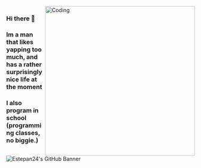 <img align="right" alt="Coding" width="400" src="Metallica_-_Master_Of_Puppets_cover.jpg">

### Hi there 👋
### Im a man that likes yapping too much, and has a rather surprisingly nice life at the moment 
### I also program in school (programming classes, no biggie.)

![Estepan24's GitHub Banner](https://www.google.com/url?sa=i&url=https%3A%2F%2Fen.wikipedia.org%2Fwiki%2FMaster_of_Puppets&psig=AOvVaw1I9sVDBJvaHHN1r-X9p9R2&ust=1712801725793000&source=images&cd=vfe&opi=89978449&ved=0CBIQjRxqFwoTCKjF9uTJtoUDFQAAAAAdAAAAABAE)
<!--
Estepan24/Estepan24** is a ✨ _special_ ✨ repository because its `README.md` (this file) appears on your GitHub profile.

Here are some ideas to get you started:

- 🔭 I’m currently working on this account 
- 🌱 I’m currently learning nothing and im not interested programming, just in here for the points. :)
-->
